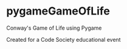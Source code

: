 # pygameGameOfLife
Conway's Game of Life using Pygame

Created for a Code Society educational event

